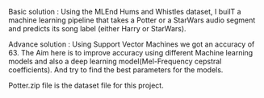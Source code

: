 Basic solution : Using the MLEnd Hums and Whistles dataset, I builT a machine learning pipeline that takes a Potter or a StarWars audio segment and predicts its song label (either Harry or StarWars).

Advance solution : Using Support Vector Machines we got an accuracy of 63. The Aim here is to improve accuracy using different Machine learning models and also a deep learning model(Mel-Frequency cepstral coefficients). And try to find the best parameters for the models.

Potter.zip file is the dataset file for this project.